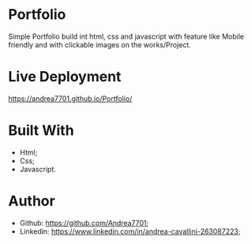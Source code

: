 # Portfolio

Simple Portfolio build int html, css and javascript with feature like Mobile friendly and with clickable images on the works/Project.

# Live Deployment
https://andrea7701.github.io/Portfolio/

# Built With 
 - Html;
 - Css;
 - Javascript.

# Author
 - Github: https://github.com/Andrea7701;
 - Linkedin: https://www.linkedin.com/in/andrea-cavallini-263087223;

